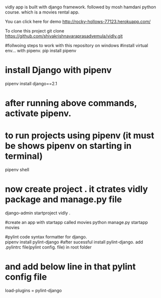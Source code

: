 vidly app is built with django framework. followed by mosh hamdani python course.
which is a movies rental app.

You can click here for demo http://rocky-hollows-77123.herokuapp.com/

To clone this project 
git clone https://github.com/shivakrishnavaraprasadvemula/vidly.git

#follwoing steps to work with this repository on windows 
#install virtual env... with pipenv. 
pip install pipenv

# install Django with pipenv
pipenv install django==2.1

# after running above commands, activate pipenv.
# to run projects using pipenv (it must be shows pipenv on starting in terminal)
pipenv shell

# now create project . it ctrates vidly package and manage.py file
django-admin startproject vidly .

#create an app with startapp called movies
python manage.py startapp movies

#pylint code syntax formatter for django.  
pipenv install pylint-django
#after sucessful install pylint-django. add .pylintrc file(pylint config. file) in root folder
# and add below line in that pylint config file 
load-plugins = pylint-django 

